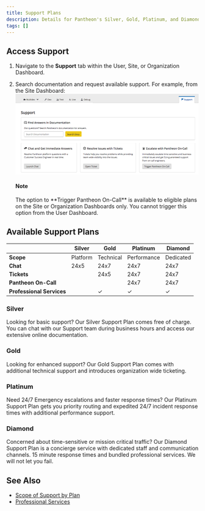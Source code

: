 ```yaml
---
title: Support Plans
description: Details for Pantheon's Silver, Gold, Platinum, and Diamond support plans.
tags: []
---
```

## Access Support
1. Navigate to the **<span class="glyphicons glyphicons-flag"></span> Support** tab within the User, Site, or Organization Dashboard.
2. Search documentation and request available support. For example, from the Site Dashboard:
  ![Support Options from the Site Dashboard](/source/docs/assets/images/dashboard/site-support.png)

    <div class="alert alert-info">
    <h4 class="info">Note</h4>
    <p markdown="1">The option to **Trigger Pantheon On-Call** is available to eligible plans on the Site or Organization Dashboards only. You cannot trigger this option from the User Dashboard.</p></div>

## Available Support Plans
|                         |Silver  | Gold       |Platinum              |Diamond               |
|-------------------------|--------|------------|----------------------|----------------------|
|**Scope** <a class="pop" rel="popover" data-proofer-ignore data-toggle="popover" data-html="true" data-content="For details, see <a href='/docs/scope/'>Scope of Support by Plan</a>."><em class="fa fa-info-circle"></em></a>|Platform|Technical   |Performance           |Dedicated             |
|**Chat**                 |24x5    |24x7        |24x7 <a class="pop" rel="popover" data-proofer-ignore data-toggle="popover" data-html="true" data-content="Priority Routing"><em class="fa fa-info-circle"></em></a>|24x7 <a class="pop" rel="popover" data-proofer-ignore data-toggle="popover" data-html="true" data-content="Highest Priority"><em class="fa fa-info-circle"></em></a>|
|**Tickets**              |        |24x5 <a class="pop" rel="popover" data-proofer-ignore data-toggle="popover" data-html="true" data-content="8 Hours"><em class="fa fa-info-circle"></em></a>|24x7 <a class="pop" rel="popover" data-proofer-ignore data-toggle="popover" data-html="true" data-content="2 Hours"><em class="fa fa-info-circle"></em></a>          |24x7 <a class="pop" rel="popover" data-proofer-ignore data-toggle="popover" data-html="true" data-content="1 Hour"><em class="fa fa-info-circle"></em></a>         |
|**Pantheon On-Call** <a class="pop" rel="popover" data-proofer-ignore data-toggle="popover" data-html="true" data-content="For details, see <a href='/docs/priority-enterprise-support/'>Using Priority Enterprise Support</a>."><em class="fa fa-info-circle"></em></a>|        |            |24x7 <a class="pop" rel="popover" data-proofer-ignore data-toggle="popover" data-html="true" data-content="1 Hour"><em class="fa fa-info-circle"></em></a>|24x7 <a class="pop" rel="popover" data-proofer-ignore data-toggle="popover" data-html="true" data-content="15 Minutes"><em class="fa fa-info-circle"></em></a>|
|**Professional Services**  <a class="pop" rel="popover" data-proofer-ignore data-toggle="popover" data-html="true" data-content="For details, see <a href='/docs/professional-services/'>Professional Services</a>."><em class="fa fa-info-circle"></em></a>|        |✓ <a class="pop" rel="popover" data-proofer-ignore data-toggle="popover" data-html="true" data-content="Allows Professional Services to be purchased individually for an additional cost."><em class="fa fa-info-circle"></em></a>|✓ <a class="pop" rel="popover" data-proofer-ignore data-toggle="popover" data-html="true" data-content="Allows Professional Services to be purchased individually for an additional cost."><em class="fa fa-info-circle"></em></a>|✓                   |
### Silver
Looking for basic support? Our Silver Support Plan comes free of charge. You can chat with our Support team during business hours and access our extensive online documentation.
### Gold
Looking for enhanced support? Our Gold Support Plan comes with additional technical support and introduces organization wide ticketing.
### Platinum
Need 24/7 Emergency escalations and faster response times? Our Platinum Support Plan gets you priority routing and expedited 24/7 incident response times with additional performance support.
### Diamond
Concerned about time-sensitive or mission critical traffic? Our Diamond Support Plan is a concierge service with dedicated staff and communication channels. 15 minute response times and bundled professional services. We will not let you fail.
## See Also  
- [Scope of Support by Plan](/docs/scope/)
- [Professional Services](/docs/professional-services/)
